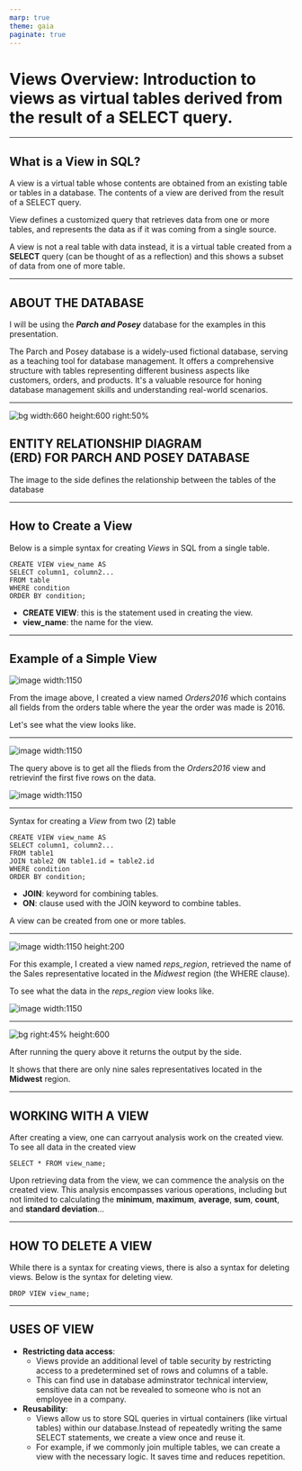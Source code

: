```yaml
---
marp: true
theme: gaia
paginate: true
---
```

<!-- _class: invert -->
# **Views Overview: Introduction to views as virtual tables derived from the result of a SELECT query.**

---
## **What is a View in SQL?**

A view is a virtual table whose contents are obtained from an existing table or tables in a database. The contents of a view are derived from the result of a SELECT query.

View defines a customized query that retrieves data from one or more tables, and represents the data as if it was coming from a single source.

A view is not a real table with data instead, it is a virtual table created from a **SELECT** query (can be thought of as a reflection) and this shows a subset of data from one of more table.

---
<!-- _class: invert -->
## **ABOUT THE DATABASE**

I will be using the ***Parch and Posey*** database for the examples in this presentation.

The Parch and Posey database is a widely-used fictional database, serving as a teaching tool for database management. It offers a comprehensive structure with tables representing different business aspects like customers, orders, and products. It's a valuable resource for honing database management skills and understanding real-world scenarios.


---

![bg width:660 height:600 right:50%](./erd.png) 

## **ENTITY RELATIONSHIP DIAGRAM </br>(ERD) FOR PARCH AND POSEY DATABASE**

The image to the side defines the relationship between the tables of the database 

---

<!-- _class: invert -->
## **How to Create a View**

Below is a simple syntax for creating _Views_ in SQL from a single table.

```
CREATE VIEW view_name AS
SELECT column1, column2...
FROM table
WHERE condition
ORDER BY condition;
```
- **CREATE VIEW**: this is the statement used in creating the view.
- **view_name**: the name for the view.

---

## **Example of a Simple View**

![image width:1150](./orders2016.png)

From the image above, I created a view named _Orders2016_ which contains all fields from the orders table where the year the order was made is 2016. 

Let's see what the view looks like.

---
<!-- _class: invert -->
![image width:1150](simplequery.png)

The query above is to get all the flieds from the _Orders2016_ view and retrievinf the first five rows on the data.

![image width:1150](./simpleoutput.png)

---

Syntax for creating a _View_ from two (2) table

```
CREATE VIEW view_name AS
SELECT column1, column2...
FROM table1
JOIN table2 ON table1.id = table2.id
WHERE condition
ORDER BY condition;
```

- **JOIN**: keyword for combining tables.
- **ON**: clause used with the JOIN keyword to combine tables.

A view can be created from one or more tables.

---

<!-- _class: invert -->
![image width:1150 height:200](./multipletab.png)

For this example, I created a view named _reps_region_, retrieved the name of the Sales representative located in the _Midwest_ region (the WHERE clause). 

To see what the data in the _reps_region_ view looks like.

![image width:1150](./reps_region.png)

---

![bg right:45% height:600](./multipleoutput.png)

After running the query above it returns the output by the side.

It shows that there are only nine sales representatives located in the **Midwest** region.

---
<!-- _class: invert -->
## **WORKING WITH A VIEW**

After creating a view, one can carryout analysis work on the created view. To see all data in the created view

```
SELECT * FROM view_name;
```

Upon retrieving data from the view, we can commence the analysis on the created view. This analysis encompasses various operations, including but not limited to calculating the **minimum**, **maximum**, **average**, **sum**, **count**, and **standard deviation**...

---

## **HOW TO DELETE A VIEW**
While there is a syntax for creating views, there is also a syntax for deleting views. Below is the syntax for deleting view.

```
DROP VIEW view_name;
```

---

## **USES OF VIEW**

- **Restricting data access**: 
    - Views provide an additional level of table security by restricting access to a predetermined set of rows and columns of a table.
    - This can find use in database adminstrator technical interview, sensitive data can not be revealed to someone who is not an employee in a company.
- **Reusability**:
    - Views allow us to store SQL queries in virtual containers (like virtual tables) within our database.Instead of repeatedly writing the same SELECT statements, we create a view once and reuse it.
    - For example, if we commonly join multiple tables, we can create a view with the necessary logic. It saves time and reduces repetition.